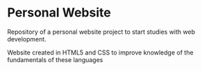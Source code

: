# Personal Website
 Repository of a personal website project to start studies with web development.

Website created in HTML5 and CSS to improve knowledge of the fundamentals of these languages